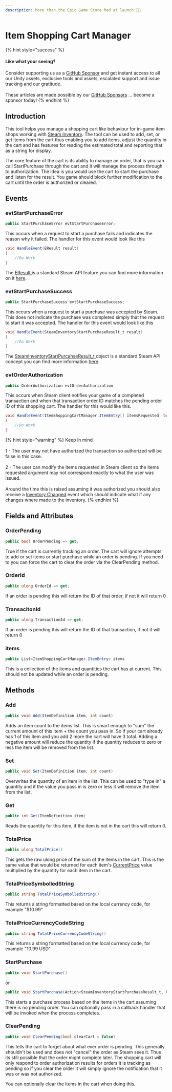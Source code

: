 ```yaml
---
description: More than the Epic Game Store had at launch 🤪🤪
---
```


# Item Shopping Cart Manager

{% hint style="success" %}
#### Like what your seeing?

Consider supporting us as a [GitHub Sponsor](../../../company/concepts/become-a-sponsor.md) and get instant access to all our Unity assets, exclusive tools and assets, escalated support and issue tracking and our gratitude.\
\
These articles are made possible by our [GitHub Sponsors](https://github.com/sponsors/heathen-engineering) ... become a sponsor today!
{% endhint %}

## Introduction

This tool helps you manage a shopping cart like behaviour for in-game item shops working with [Steam Inventory](../guides/inventory/). The tool can be used to add, set, or get items from the cart thus enabling you to add items, adjust the quantity in the cart and has features for reading the estimated total and reporting that as a string for display.

The core feature of the cart is its ability to manage an order, that is you can call StartPurchase through the cart and it will manage the process through to authorization. The idea is you would use the cart to start the purchase and listen for the result. You game should block further modification to the cart until the order is authorized or cleared.

## Events

### evtStartPurchaseError

```csharp
public StartPurchaseError evtStartPurchaseError;
```

This occurs when a request to start a purchase fails and indicates the reason why it failed. The handler for this event would look like this

```csharp
void HandleEvent(EResult result)
{
    //Do Work
}
```

The [EResult ](https://partner.steamgames.com/doc/api/steam\_api#EResult)is a standard Steam API feature you can find more information on it [here](https://partner.steamgames.com/doc/api/steam\_api#EResult).

### evtStartPurchaseSuccess

```csharp
public StartPurchaseSuccess evtStartPurchaseSuccess;
```

This occurs when a request to start a purchase was accepted by Steam. This does not indicate the purchase was completed simply that the request to start it was accepted. The handler for this event would look like this

```csharp
void HandleEvent(SteamInventoryStartPurchaseResult_t result)
{
    //Do Work
}
```

The [SteamInventoryStartPurcahseResult\_t ](https://partner.steamgames.com/doc/api/ISteamInventory#SteamInventoryStartPurchaseResult\_t)object is a standard Steam API concept you can find more information [here](https://partner.steamgames.com/doc/api/ISteamInventory#SteamInventoryStartPurchaseResult\_t).

### evtOrderAuthorization

```csharp
public OrderAuthorization evtOrderAuthorization
```

This occurs when Steam client notifies your game of a completed transaction and when that transaction order ID matches the pending order ID of this shopping cart. The handler for this would like this.

```csharp
void HandleEvent(ItemShoppingCartManager.ItemEntry[] itemsRequested, bool authorized)
{
    //Do Work
}
```

{% hint style="warning" %}
Keep in mind \
\
1 - The user may not have authorized the transaction so authorized will be false in this case.\
\
2 - The user can modify the items requested in Steam client so the items requested argument may not correspond exactly to what the user was issued.  \
\
Around the time this is raised assuming it was authorized you should also receive a [Inventory Changed](inventory-manager.md#evtchanged) event which should indicate what if any changes where made to the inventory.
{% endhint %}

## Fields and Attributes

### OrderPending

```csharp
public bool OrderPending => get;
```

True if the cart is currently tracking an order. The cart will ignore attempts to add or set items or start purchase while an order is pending. If you need to you can force the cart to clear the order via the ClearPending method.

### OrderId

```csharp
public ulong OrderId => get;
```

If an order is pending this will return the ID of that order, if not it will return 0

### TransacitonId

```csharp
public ulong TransactionId => get;
```

If an order is pending this will return the ID of that transaction, if not it will return 0

### items

```csharp
public List<ItemShoppingCartManager.ItemEntry> items
```

This is a collection of the items and quantities the cart has at current. This should not be updated while an order is pending.

## Methods

### Add

```csharp
public void Add(ItemDefinition item, int count)
```

Adds an item count to the items list. This is smart enough to "sum" the current amount of this item + the count you pass in. So if your cart already has 1 of this item and you add 2 more the cart will have 3 total. Adding a negative amount will reduce the quantity if the quantity reduces to zero or less the item will be removed from the list.

### Set

```csharp
public void Set(ItemDefinition item, int count)
```

Overwrites the quantity of an item in the list. This can be used to "type in" a quantity and if the value you pass in is zero or less it will remove the item from the list.

### Get

```csharp
public int Get(ItemDefinition item)
```

Reads the quantity for this item, if the item is not in the cart this will return 0.

### TotalPrice

```csharp
public ulong TotalPrice()
```

This gets the raw ulong price of the sum of the items in the cart. This is the same value that would be returned for each item's [CurrentPrice](../objects/item-definition.md#currentprice) value multiplied by the quantity for each item in the cart.

### TotalPriceSymbolledString

```csharp
public string TotalPriceSymbolledString()
```

This returns a string formatted based on the local currency code, for example "$10.99"

### TotalPriceCurrencyCodeString

```csharp
public string TotalPriceCurrencyCodeString()
```

This returns a string formatted based on the local currency code, for example "10.99 USD"

### StartPurchase

```csharp
public void StartPurchase()
```

or

```csharp
public void StartPurchase(Action<SteamInventoryStartPurchaseResult_t, bool> callback)
```

This starts a purchase process based on the items in the cart assuming there is no pending order. You can optionally pass in a callback handler that will be invoked when the process completes.

### ClearPending

```csharp
public void ClearPending(bool clearCart = false)
```

This tells the cart to forget about what ever order is pending. This generally shouldn't be used and does not "cancel" the order as Steam sees it. Thus its still possible that the order might complete later. The shopping cart will only respond to order authorization results for orders it is tracking as pending so if you clear the order it will simply ignore the notification that it was or was not authorized.

You can optionally clear the items in the cart when doing this.
